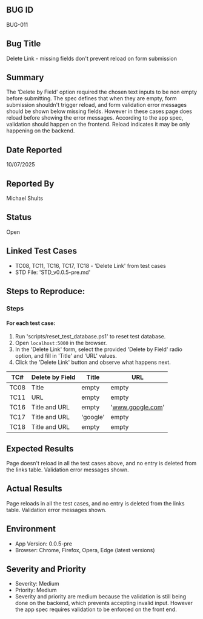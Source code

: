 ## BUG ID
BUG-011

## Bug Title
Delete Link - missing fields don't prevent reload on form submission

## Summary
The 'Delete by Field' option required the chosen text inputs to be non empty before submitting. The spec defines that when they are empty, form submission shouldn't trigger reload, and form validation error messages should be shown below missing fields. However in these cases page does reload before showing the error messages. According to the app spec, validation should happen on the frontend. Reload indicates it may be only happening on the backend.

## Date Reported
10/07/2025

## Reported By
Michael Shults

## Status
Open

## Linked Test Cases
- TC08, TC11, TC16, TC17, TC18 - 'Delete Link' from test cases
- STD File: 'STD_v0.0.5-pre.md'

## Steps to Reproduce:
### Steps
#### For each test case:
1. Run 'scripts/reset_test_database.ps1' to reset test database.
2. Open `localhost:5000` in the browser.
3. In the 'Delete Link' form, select the provided 'Delete by Field' radio option, and fill in 'Title' and 'URL' values.
4. Click the 'Delete Link' button and observe what happens next.

|TC#  |Delete by Field|Title   |      URL       |
|-----|---------------|--------|----------------|
| TC08|Title          |empty   |empty           |
| TC11|URL            |empty   |empty           |
| TC16|Title and URL  |empty   |'www.google.com'|
| TC17|Title and URL  |'google'|empty           |
| TC18|Title and URL  |empty   |empty           |

## Expected Results
Page doesn't reload in all the test cases above, and no entry is deleted from the links table. Validation error messages shown.

## Actual Results
Page reloads in all the test cases, and no entry is deleted from the links table. Validation error messages shown.

## Environment
- App Version: 0.0.5-pre
- Browser: Chrome, Firefox, Opera, Edge (latest versions)

## Severity and Priority
- Severity: Medium
- Priority: Medium
- Severity and priority are medium because the validation is still being done on the backend, which prevents accepting invalid input. However the app spec requires validation to be enforced on the front end.